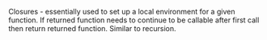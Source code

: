 Closures - essentially used to set up a local environment for a given function. If returned function needs to continue to be callable after first call then return returned function. Similar to recursion.
